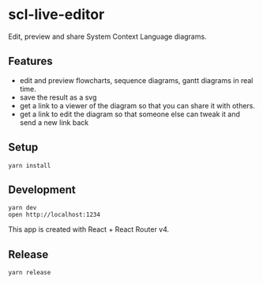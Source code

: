 # scl-live-editor

Edit, preview and share System Context Language diagrams.


## Features

- edit and preview flowcharts, sequence diagrams, gantt diagrams in real time.
- save the result as a svg
- get a link to a viewer of the diagram so that you can share it with others.
- get a link to edit the diagram so that someone else can tweak it and send a new link back


## Setup

```
yarn install
```


## Development

```
yarn dev
open http://localhost:1234
```

This app is created with React + React Router v4.


## Release

```
yarn release
```

